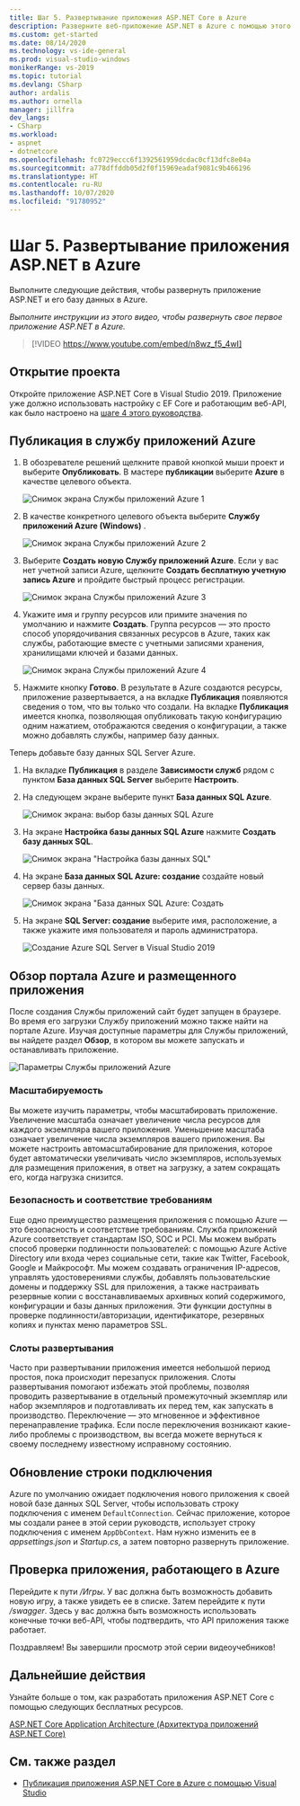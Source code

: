 ```yaml
---
title: Шаг 5. Развертывание приложения ASP.NET Core в Azure
description: Разверните веб-приложение ASP.NET в Azure с помощью этого видео-учебника и пошаговых инструкций.
ms.custom: get-started
ms.date: 08/14/2020
ms.technology: vs-ide-general
ms.prod: visual-studio-windows
monikerRange: vs-2019
ms.topic: tutorial
ms.devlang: CSharp
author: ardalis
ms.author: ornella
manager: jillfra
dev_langs:
- CSharp
ms.workload:
- aspnet
- dotnetcore
ms.openlocfilehash: fc0729eccc6f1392561959dcdac0cf13dfc8e04a
ms.sourcegitcommit: a778dffddb05d2f0f15969eadaf9081c9b466196
ms.translationtype: HT
ms.contentlocale: ru-RU
ms.lasthandoff: 10/07/2020
ms.locfileid: "91780952"
---
```

# <a name="step-5-deploy-your-aspnet-core-app-to-azure"></a>Шаг 5. Развертывание приложения ASP.NET в Azure

Выполните следующие действия, чтобы развернуть приложение ASP.NET и его базу данных в Azure.

_Выполните инструкции из этого видео, чтобы развернуть свое первое приложение ASP.NET в Azure._

> [!VIDEO https://www.youtube.com/embed/n8wz_f5_4wI]

## <a name="open-your-project"></a>Открытие проекта

Откройте приложение ASP.NET Core в Visual Studio 2019. Приложение уже должно использовать настройку с EF Core и работающим веб-API, как было настроено на [шаге 4 этого руководства](tutorial-aspnet-core-ef-step-04.md).

## <a name="publish-to-azure-app-service"></a>Публикация в службу приложений Azure

1. В обозревателе решений щелкните правой кнопкой мыши проект и выберите **Опубликовать**. В мастере **публикации** выберите **Azure** в качестве целевого объекта.

   ![Снимок экрана Службы приложений Azure 1](media/vs-2019/app-service-screen-1.png)

1. В качестве конкретного целевого объекта выберите **Службу приложений Azure (Windows)** .

   ![Снимок экрана Службы приложений Azure 2](media/vs-2019/app-service-screen-2.png)

1. Выберите **Создать новую Службу приложений Azure**. Если у вас нет учетной записи Azure, щелкните **Создать бесплатную учетную запись Azure** и пройдите быстрый процесс регистрации.

   ![Снимок экрана Службы приложений Azure 3](media/vs-2019/app-service-screen-3.png)

1. Укажите имя и группу ресурсов или примите значения по умолчанию и нажмите **Создать**. Группа ресурсов — это просто способ упорядочивания связанных ресурсов в Azure, таких как службы, работающие вместе с учетными записями хранения, хранилищами ключей и базами данных.

   ![Снимок экрана Службы приложений Azure 4](media/vs-2019/app-service-screen-4.png)

1. Нажмите кнопку **Готово**. В результате в Azure создаются ресурсы, приложение развертывается, а на вкладке **Публикация** появляются сведения о том, что вы только что создали. На вкладке **Публикация** имеется кнопка, позволяющая опубликовать такую конфигурацию одним нажатием, отображаются сведения о конфигурации, а также можно добавлять службы, например базу данных.

Теперь добавьте базу данных SQL Server Azure.

1. На вкладке **Публикация** в разделе **Зависимости служб** рядом с пунктом **База данных SQL Server** выберите **Настроить**.

1. На следующем экране выберите пункт **База данных SQL Azure**.

   ![Снимок экрана: выбор базы данных SQL Azure](media/vs-2019/app-service-azure-sql-db.png)

1. На экране **Настройка базы данных SQL Azure** нажмите **Создать базу данных SQL**.

   ![Снимок экрана "Настройка базы данных SQL"](media/vs-2019/app-service-azure-sql-db-2.png)

1. На экране **База данных SQL Azure: создание** создайте новый сервер базы данных.

   ![Снимок экрана "База данных SQL Azure: Создать](media/vs-2019/app-service-azure-sql-db-3.png)

1. На экране **SQL Server: создание** выберите имя, расположение, а также укажите имя пользователя и пароль администратора.

   ![Создание Azure SQL Server в Visual Studio 2019](media/vs-2019/app-service-azure-sql-db-overlayed.png)

## <a name="exploring-the-azure-portal-and-your-hosted-app"></a>Обзор портала Azure и размещенного приложения

После создания Службы приложений сайт будет запущен в браузере. Во время его загрузки Службу приложений можно также найти на портале Azure. Изучая доступные параметры для Службы приложений, вы найдете раздел **Обзор**, в котором вы можете запускать и останавливать приложение.

![Параметры Службы приложений Azure](media/vs-2019/vs2019-azure-app-service-menu-options.png)

### <a name="scalability"></a>Масштабируемость

Вы можете изучить параметры, чтобы масштабировать приложение. Увеличение масштаба означает увеличение числа ресурсов для каждого экземпляра вашего приложения. Уменьшение масштаба означает увеличение числа экземпляров вашего приложения. Вы можете настроить автомасштабирование для приложения, которое будет автоматически увеличивать число экземпляров, используемых для размещения приложения, в ответ на загрузку, а затем сокращать его, когда нагрузка снизится.

### <a name="security-and-compliance"></a>Безопасность и соответствие требованиям

Еще одно преимущество размещения приложения с помощью Azure — это безопасность и соответствие требованиям. Служба приложений Azure соответствует стандартам ISO, SOC и PCI. Мы можем выбрать способ проверки подлинности пользователей: с помощью Azure Active Directory или входа через социальные сети, такие как Twitter, Facebook, Google и Майкрософт. Мы можем создавать ограничения IP-адресов, управлять удостоверениями службы, добавлять пользовательские домены и поддержку SSL для приложения, а также настраивать резервные копии с восстанавливаемых архивных копий содержимого, конфигурации и базы данных приложения. Эти функции доступны в проверке подлинности/авторизации, идентификаторе, резервных копиях и пунктах меню параметров SSL.

### <a name="deployment-slots"></a>Слоты развертывания

Часто при развертывании приложения имеется небольшой период простоя, пока происходит перезапуск приложения. Слоты развертывания помогают избежать этой проблемы, позволяя проводить развертывание в отдельный промежуточный экземпляр или набор экземпляров и подготавливать их перед тем, как запускать в производство. Переключение — это мгновенное и эффективное перенаправление трафика. Если после переключения возникают какие-либо проблемы с производством, вы всегда можете вернуться к своему последнему известному исправному состоянию.

## <a name="update-connection-string"></a>Обновление строки подключения

Azure по умолчанию ожидает подключения нового приложения к своей новой базе данных SQL Server, чтобы использовать строку подключения с именем `DefaultConnection`. Сейчас приложение, которое мы создали ранее в этой серии руководств, использует строку подключения с именем `AppDbContext`. Нам нужно изменить ее в *appsettings.json* и *Startup.cs*, а затем повторно развернуть приложение.

## <a name="test-the-app-running-in-azure"></a>Проверка приложения, работающего в Azure

Перейдите к пути */Игры*. У вас должна быть возможность добавить новую игру, а также увидеть ее в списке. Затем перейдите к пути */swagger*. Здесь у вас должна быть возможность использовать конечные точки веб-API, чтобы подтвердить, что API приложения также работает.

Поздравляем! Вы завершили просмотр этой серии видеоучебников!

## <a name="next-steps"></a>Дальнейшие действия

Узнайте больше о том, как разработать приложения ASP.NET Core с помощью следующих бесплатных ресурсов.

[ASP.NET Core Application Architecture (Архитектура приложений ASP.NET Core)](https://dotnet.microsoft.com/learn/web/aspnet-architecture)

## <a name="see-also"></a>См. также раздел

- [Публикация приложения ASP.NET Core в Azure с помощью Visual Studio](/aspnet/core/tutorials/publish-to-azure-webapp-using-vs?view=aspnetcore-2.2&preserve-view=true)